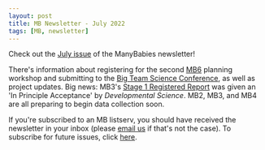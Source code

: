 ```yaml
---
layout: post
title: MB Newsletter - July 2022
tags: [MB, newsletter]
---
```


Check out the [July issue](https://mailchi.mp/b1bcc29c8f08/mb-newsletter-july2022) of the ManyBabies newsletter! 

There's information about registering for the second [MB6]({{site.baseurl}}/MB6/) planning workshop and submitting to the [Big Team Science Conference](https://bigteamscienceconference.github.io), as well as project updates. Big news: MB3's [Stage 1 Registered Report](https://psyarxiv.com/aex7v/) was given an 'In Principle Acceptance' by *Developmental Science*. MB2, MB3, and MB4 are all preparing to begin data collection soon. 

If you're subscribed to an MB listserv, you should have received the newsletter in your inbox (please [email us](mailto:manybabiesconsortium@gmail.com) if that's not the case). To subscribe for future issues, click [here](https://t.co/7zxifYO7qN?amp=1).